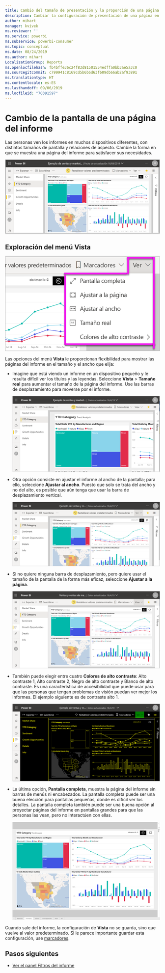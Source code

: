 ```yaml
---
title: Cambio del tamaño de presentación y la proporción de una página de informe
description: Cambiar la configuración de presentación de una página en un informe de Power BI
author: mihart
manager: kvivek
ms.reviewer: ''
ms.service: powerbi
ms.subservice: powerbi-consumer
ms.topic: conceptual
ms.date: 08/24/2019
ms.author: mihart
LocalizationGroup: Reports
ms.openlocfilehash: fb4bffe36c24f83d81501554edffa0bb3ae5a3c0
ms.sourcegitcommit: c799941c8169cd5b6b6d63f609db66ab2af93891
ms.translationtype: HT
ms.contentlocale: es-ES
ms.lasthandoff: 09/06/2019
ms.locfileid: "70391597"
---
```

# <a name="change-the-display-of-a-report-page"></a>Cambio de la pantalla de una página del informe

Las personas ven los informes en muchos dispositivos diferentes, con distintos tamaños de pantalla y relaciones de aspecto. Cambie la forma en que se muestra una página del informe para satisfacer sus necesidades.

![Captura de pantalla de cómo se muestra un informe en el lienzo.](media/end-user-report-view/power-bi-canvas.png)

## <a name="explore-the-view-menu"></a>Exploración del menú Vista

![Captura de pantalla de las opciones del menú desplegable Vista.](media/end-user-report-view/power-bi-viewmenu.png)


Las opciones del menú **Vista** le proporcionan flexibilidad para mostrar las páginas del informe en el tamaño y el ancho que elija:

- Imagine que está viendo un informe en un dispositivo pequeño y le resulta difícil ver los títulos y las leyendas.  Seleccione **Vista** > **Tamaño real** para aumentar el tamaño de la página del informe. Use las barras de desplazamiento para moverse por el informe.

    ![Captura de pantalla de un informe ajustado en Tamaño real con dos barras de desplazamiento destacadas.](media/end-user-report-view/power-bi-view-actual.png)

- Otra opción consiste en ajustar el informe al ancho de la pantalla; para ello, seleccione **Ajustar al ancho**. Puesto que solo se trata del ancho y no del alto, es posible que aún tenga que usar la barra de desplazamiento vertical.

  ![Captura de pantalla de un informe establecido en Ajustar al ancho con la barra de desplazamiento vertical destacada.](media/end-user-report-view/power-bi-view-width.png)

- Si no quiere ninguna barra de desplazamiento, pero quiere usar el tamaño de la pantalla de la forma más eficaz, seleccione **Ajustar a la página**.

   ![Captura de pantalla de un informe establecido en Ajustar a la página.](media/end-user-report-view/power-bi-view-fit.png)

- También puede elegir entre cuatro **Colores de alto contraste**: Alto contraste 1, Alto contraste 2, Negro de alto contraste y Blanco de alto contraste. Es una característica de accesibilidad que puede usar para que las personas que tengan problemas de visión puedan ver mejor los informes. El ejemplo siguiente es de contraste alto 1. 

    ![Captura de pantalla de un informe establecido en Contraste alto 1.](media/end-user-report-view/power-bi-contrast1.png)

- La última opción, **Pantalla completa**, muestra la página del informe sin barras de menús ni encabezados. La pantalla completa puede ser una buena elección para pantallas pequeñas, donde es difícil ver los detalles.  La pantalla completa también puede ser una buena opción al proyectar páginas del informe en pantallas grandes para que las personas las vean, pero no interactúen con ellas.  

    ![Informe en pantalla completa](media/end-user-report-view/power-bi-full-screen.png)

Cuando sale del informe, la configuración de **Vista** no se guarda, sino que vuelve al valor predeterminado. Si le parece importante guardar esta configuración, use [marcadores](end-user-bookmarks.md).

## <a name="next-steps"></a>Pasos siguientes

* [Ver el panel Filtros del informe](end-user-report-filter.md)